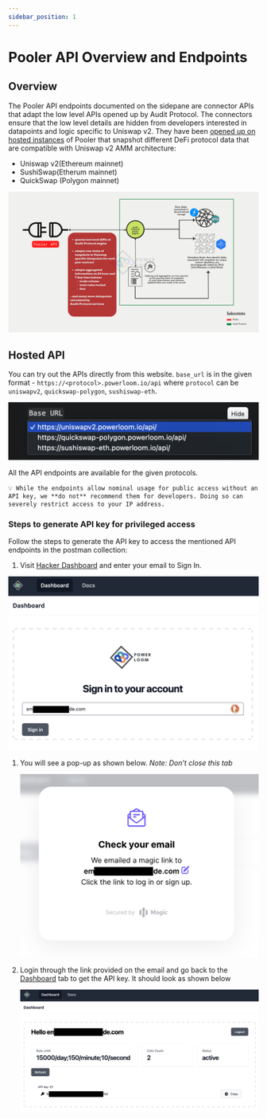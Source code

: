 ```yaml
---
sidebar_position: 1
---
```


# Pooler API Overview and Endpoints

## Overview

The Pooler API endpoints documented on the sidepane are connector APIs that adapt the low level APIs opened up by Audit Protocol. The connectors ensure that the low level details are hidden from developers interested in datapoints and logic specific to Uniswap v2. They have been [opened up on hosted instances](#hosted-api) of Pooler that snapshot different DeFi protocol data that are compatible with Uniswap v2 AMM architecture:
* Uniswap v2(Ethereum mainnet)
* SushiSwap(Etherum mainnet)
* QuickSwap (Polygon mainnet)

![Pooler API connector workflow](../pooler_api_adaptation.png)

## Hosted API
You can try out the APIs directly from this website. `base_url` is in the given format - `https://<protocol>.powerloom.io/api` where `protocol` can be `uniswapv2`, `quickswap-polygon`, `sushiswap-eth`.

![Changing Base URL in UI](./base_url_selection.png)

All the API endpoints are available for the given protocols.

```
💡 While the endpoints allow nominal usage for public access without an API key, we **do not** recommend them for developers. Doing so can severely restrict access to your IP address.
```

### Steps to generate API key for privileged access

Follow the steps to generate the API key to access the mentioned API endpoints in the postman collection:

1. Visit [Hacker Dashboard](https://pooler-api-dashboard.powerloom.io/) and enter your email to Sign In.

![Screenshot 2022-11-30 at 10.56.19 PM.png](./Screenshot_2022-12-14_at_6.21.41_PM.png)

1. You will see a pop-up as shown below. *Note: Don’t close this tab*
    
    ![Screenshot 2022-11-30 at 10.57.36 PM.png](./Screenshot_2022-12-14_at_6.21.51_PM.png)
    
2. Login through the link provided on the email and go back to the [Dashboard](https://pooler-api-dashboard.powerloom.io/) tab to get the API key. It should look as shown below
    
    ![Screenshot 2022-11-30 at 11.02.31 PM.png](./Screenshot_2022-12-14_at_6.27.54_PM.png)
    
